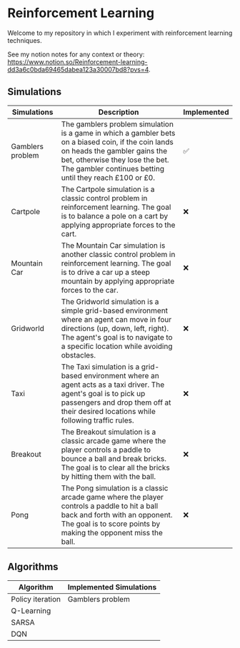 # Reinforcement Learning

Welcome to my repository in which I experiment with reinforcement learning techniques. 

See my notion notes for any context or theory: https://www.notion.so/Reinforcement-learning-dd3a6c0bda69465dabea123a30007bd8?pvs=4.

## Simulations

| Simulations | Description | Implemented |
|-------------|-------------|-------------|
| Gamblers problem | The gamblers problem simulation is a game in which a gambler bets on a biased coin, if the coin lands on heads the gambler gains the bet, otherwise they lose the bet. The gambler continues betting until they reach £100 or £0. | ✅ |
| Cartpole | The Cartpole simulation is a classic control problem in reinforcement learning. The goal is to balance a pole on a cart by applying appropriate forces to the cart. | ❌ |
| Mountain Car | The Mountain Car simulation is another classic control problem in reinforcement learning. The goal is to drive a car up a steep mountain by applying appropriate forces to the car. | ❌ |
| Gridworld | The Gridworld simulation is a simple grid-based environment where an agent can move in four directions (up, down, left, right). The agent's goal is to navigate to a specific location while avoiding obstacles. | ❌ |
| Taxi | The Taxi simulation is a grid-based environment where an agent acts as a taxi driver. The agent's goal is to pick up passengers and drop them off at their desired locations while following traffic rules. | ❌ |
| Breakout | The Breakout simulation is a classic arcade game where the player controls a paddle to bounce a ball and break bricks. The goal is to clear all the bricks by hitting them with the ball. | ❌ |
| Pong | The Pong simulation is a classic arcade game where the player controls a paddle to hit a ball back and forth with an opponent. The goal is to score points by making the opponent miss the ball. | ❌ |

## Algorithms

| Algorithm | Implemented Simulations |
|-----------|-----------------------|
| Policy iteration | Gamblers problem |
| Q-Learning |  |
| SARSA     |   |
| DQN       |    |